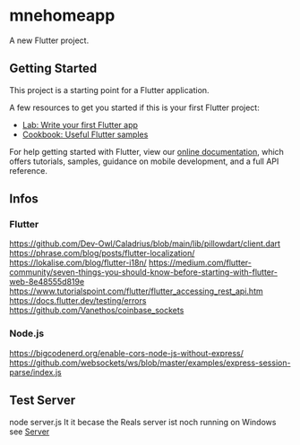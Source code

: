 # mnehomeapp

A new Flutter project.

## Getting Started

This project is a starting point for a Flutter application.

A few resources to get you started if this is your first Flutter project:

- [Lab: Write your first Flutter app](https://flutter.dev/docs/get-started/codelab)
- [Cookbook: Useful Flutter samples](https://flutter.dev/docs/cookbook)

For help getting started with Flutter, view our
[online documentation](https://flutter.dev/docs), which offers tutorials,
samples, guidance on mobile development, and a full API reference.


## Infos

### Flutter
https://github.com/Dev-Owl/Caladrius/blob/main/lib/pillowdart/client.dart
https://phrase.com/blog/posts/flutter-localization/
https://lokalise.com/blog/flutter-i18n/
https://medium.com/flutter-community/seven-things-you-should-know-before-starting-with-flutter-web-8e48555d819e
https://www.tutorialspoint.com/flutter/flutter_accessing_rest_api.htm
https://docs.flutter.dev/testing/errors
https://github.com/Vanethos/coinbase_sockets

### Node.js
https://bigcodenerd.org/enable-cors-node-js-without-express/
https://github.com/websockets/ws/blob/master/examples/express-session-parse/index.js

## Test Server
node server.js
It it becase the Reals server ist noch running on Windows see [Server](https://github.com/DerKleinePunk/AnOtherAutomationServer)